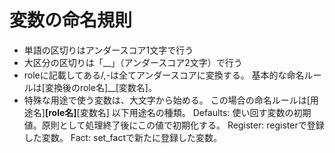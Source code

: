 # 変数の命名規則

- 単語の区切りはアンダースコア1文字で行う
- 大区分の区切りは「__」（アンダースコア2文字）で行う
- roleに記載してある/,-は全てアンダースコアに変換する。
  基本的な命名ルールは[変換後のrole名]__[変数名]。 
- 特殊な用途で使う変数は、大文字から始める。
  この場合の命名ルールは[用途名]__[role名]__[変数名]
  以下用途名の種類。
    Defaults: 使い回す変数の初期値。原則として処理終了後にこの値で初期化する。
    Register: registerで登録した変数。
    Fact: set_factで新たに登録した変数。
